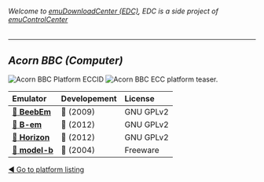 ###### Welcome to [emuDownloadCenter (EDC)](https://github.com/PhoenixInteractiveNL/emuDownloadCenter/wiki/), EDC is a side project of [emuControlCenter](https://github.com/PhoenixInteractiveNL/emuControlCenter/wiki/)
***
## _Acorn BBC (Computer)_
![](https://raw.githubusercontent.com/wiki/PhoenixInteractiveNL/emuDownloadCenter/images_platform/ecc_bbc_cell.png "Acorn BBC Platform ECCID")
![](https://raw.githubusercontent.com/wiki/PhoenixInteractiveNL/emuDownloadCenter/images_platform/ecc_bbc_teaser.png "Acorn BBC ECC platform teaser.")

| Emulator | Developement | License |
|:---------|:-------------|:--------|
| [:file_folder: **BeebEm**](https://github.com/PhoenixInteractiveNL/emuDownloadCenter/wiki/Emulator-beebem#menu) | :red_circle: (2009) | GNU GPLv2 |
| [:file_folder: **B-em**](https://github.com/PhoenixInteractiveNL/emuDownloadCenter/wiki/Emulator-bem#menu) | :red_circle: (2012) | GNU GPLv2 |
| [:file_folder: **Horizon**](https://github.com/PhoenixInteractiveNL/emuDownloadCenter/wiki/Emulator-horizon#menu) | :red_circle: (2012) | GNU GPLv2 |
| [:file_folder: **model-b**](https://github.com/PhoenixInteractiveNL/emuDownloadCenter/wiki/Emulator-modelb#menu) | :red_circle: (2004) | Freeware |

[:arrow_backward: Go to platform listing](https://github.com/PhoenixInteractiveNL/emuDownloadCenter/wiki/EDC-Platform-List)
